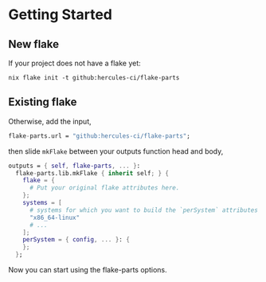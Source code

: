 
# Getting Started

## New flake

If your project does not have a flake yet:

```console
nix flake init -t github:hercules-ci/flake-parts
```

## Existing flake

Otherwise, add the input,

```nix
flake-parts.url = "github:hercules-ci/flake-parts";
```

then slide `mkFlake` between your outputs function head and body,

```nix
outputs = { self, flake-parts, ... }:
  flake-parts.lib.mkFlake { inherit self; } {
    flake = {
      # Put your original flake attributes here.
    };
    systems = [
      # systems for which you want to build the `perSystem` attributes
      "x86_64-linux"
      # ...
    ];
    perSystem = { config, ... }: {
    };
  };
```

Now you can start using the flake-parts options.
